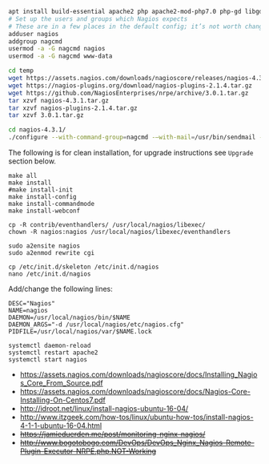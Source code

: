 ```bash
apt install build-essential apache2 php apache2-mod-php7.0 php-gd libgd-dev sendmail unzip
# Set up the users and groups which Nagios expects
# These are in a few places in the default config; it’s not worth changing them
adduser nagios
addgroup nagcmd
usermod -a -G nagcmd nagios
usermod -a -G nagcmd www-data

cd temp
wget https://assets.nagios.com/downloads/nagioscore/releases/nagios-4.3.1.tar.gz
wget https://nagios-plugins.org/download/nagios-plugins-2.1.4.tar.gz
wget https://github.com/NagiosEnterprises/nrpe/archive/3.0.1.tar.gz
tar xzvf nagios-4.3.1.tar.gz
tar xzvf nagios-plugins-2.1.4.tar.gz
tar xzvf 3.0.1.tar.gz

cd nagios-4.3.1/
./configure --with-command-group=nagcmd -–with-mail=/usr/bin/sendmail --with-httpd-conf=/etc/apache2/
```
The following is for clean installation, for upgrade instructions see `Upgrade` section below.
```
make all
make install
#make install-init
make install-config
make install-commandmode
make install-webconf

cp -R contrib/eventhandlers/ /usr/local/nagios/libexec/
chown -R nagios:nagios /usr/local/nagios/libexec/eventhandlers

sudo a2ensite nagios
sudo a2enmod rewrite cgi

cp /etc/init.d/skeleton /etc/init.d/nagios
nano /etc/init.d/nagios
```
Add/change the following lines:
```
DESC="Nagios"
NAME=nagios
DAEMON=/usr/local/nagios/bin/$NAME
DAEMON_ARGS="-d /usr/local/nagios/etc/nagios.cfg"
PIDFILE=/usr/local/nagios/var/$NAME.lock
```
```
systemctl daemon-reload
systemctl restart apache2
systemctl start nagios
```

* https://assets.nagios.com/downloads/nagioscore/docs/Installing_Nagios_Core_From_Source.pdf
* https://assets.nagios.com/downloads/nagioscore/docs/Nagios-Core-Installing-On-Centos7.pdf
* http://idroot.net/linux/install-nagios-ubuntu-16-04/
* http://www.itzgeek.com/how-tos/linux/ubuntu-how-tos/install-nagios-4-1-1-ubuntu-16-04.html
* ~~https://jamieduerden.me/post/monitoring-nginx-nagios/~~
* ~~http://www.bogotobogo.com/DevOps/DevOps_Nginx_Nagios-Remote-Plugin-Executor-NRPE.php.NOT-Working~~
